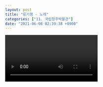 ```yaml
---
layout: post
title: "류기행 - 노래"
categories: ["11. 국립청주박물관"]
date: "2021-06-08 02:39:38 +0900"
---
```

<video class="post-video" controls>

    <source src='{{ "assets/videos/11. 국립청주박물관/02.mp4" | relative_url }}'
            type="video/mp4">

    Sorry, your browser doesn't support embedded videos.
</video>
